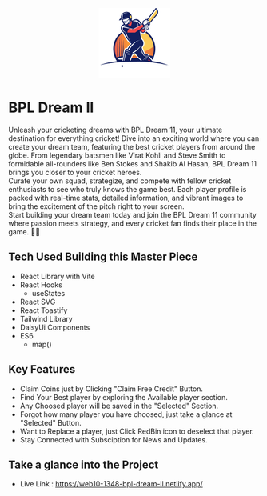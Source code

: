 <p align="center">
  <img  src="./src/assets/logo-footer.png" alt="bpl dream 11 logo"/>
</p>

# BPL Dream ll

Unleash your cricketing dreams with BPL Dream 11, your ultimate destination for everything cricket! Dive into an exciting world where you can create your dream team, featuring the best cricket players from around the globe. From legendary batsmen like Virat Kohli and Steve Smith to formidable all-rounders like Ben Stokes and Shakib Al Hasan, BPL Dream 11 brings you closer to your cricket heroes.
<br/>
Curate your own squad, strategize, and compete with fellow cricket enthusiasts to see who truly knows the game best. Each player profile is packed with real-time stats, detailed information, and vibrant images to bring the excitement of the pitch right to your screen.
<br/>
Start building your dream team today and join the BPL Dream 11 community where passion meets strategy, and every cricket fan finds their place in the game. 🏏🌟

## Tech Used Building this Master Piece

-   React Library with Vite
-   React Hooks
    -   useStates
-   React SVG
-   React Toastify
-   Tailwind Library
-   DaisyUi Components
-   ES6
    -   map()

## Key Features

-   Claim Coins just by Clicking "Claim Free Credit" Button.
-   Find Your Best player by exploring the Available player section.
-   Any Choosed player will be saved in the "Selected" Section.
-   Forgot how many player you have choosed, just take a glance at "Selected" Button.
-   Want to Replace a player, just Click RedBin icon to deselect that player.
-   Stay Connected with Subsciption for News and Updates.

## Take a glance into the Project

-   Live Link : <https://web10-1348-bpl-dream-ll.netlify.app/>
